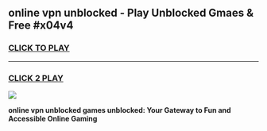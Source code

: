 
## online vpn unblocked - Play Unblocked Gmaes & Free #x04v4
<h3>
<a href="https://news.freeplayer.one?title=online_vpn_unblocked&ref=24F">CLICK TO PLAY</a></h3>
<hr>

<h3>
<a href="https://news.freeplayer.one?title=online_vpn_unblocked&ref=24F">CLICK 2 PLAY</a>
  
</h3>

<a href="https://news.freeplayer.one?title=online_vpn_unblocked&ref=24F/"><img src="https://clearcache.store/games.png"></a>


**online vpn unblocked games unblocked: Your Gateway to Fun and Accessible Online Gaming**
